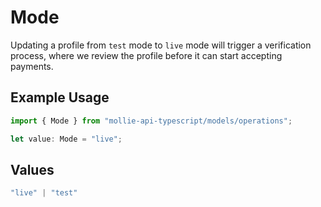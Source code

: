 # Mode

Updating a profile from `test` mode to `live` mode will trigger a verification process, where we review
the profile before it can start accepting payments.

## Example Usage

```typescript
import { Mode } from "mollie-api-typescript/models/operations";

let value: Mode = "live";
```

## Values

```typescript
"live" | "test"
```